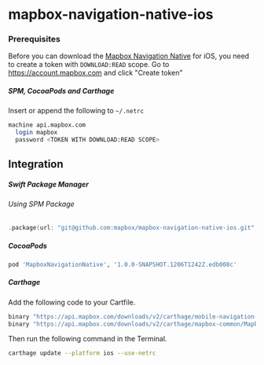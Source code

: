 # mapbox-navigation-native-ios

### Prerequisites

Before you can download the [Mapbox Navigation Native](https://github.com/mapbox/mapbox-navigation-native) for iOS, you need to create a token with `DOWNLOAD:READ` scope.
Go to https://account.mapbox.com and click "Create token"

##### SPM, CocoaPods and Carthage
Insert or append the following to `~/.netrc`

```bash
machine api.mapbox.com
  login mapbox
  password <TOKEN WITH DOWNLOAD:READ SCOPE>
```

## Integration

##### Swift Package Manager

###### Using SPM Package

```swift
.package(url: "git@github.com:mapbox/mapbox-navigation-native-ios.git", from: "1.0.0-SNAPSHOT.1206T1242Z.edb008c"),
```

##### CocoaPods

```ruby
pod 'MapboxNavigationNative', '1.0.0-SNAPSHOT.1206T1242Z.edb008c'
```

##### Carthage

Add the following code to your Cartfile.

```bash
binary "https://api.mapbox.com/downloads/v2/carthage/mobile-navigation-native/MapboxNavigationNative.json" == 1.0.0-SNAPSHOT.1206T1242Z.edb008c
binary "https://api.mapbox.com/downloads/v2/carthage/mapbox-common/MapboxCommon-ios.json" == 24.0.0
```

Then run the following command in the Terminal.
```bash
carthage update --platform ios --use-netrc
```

